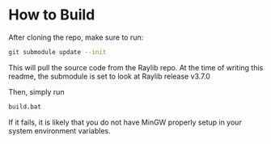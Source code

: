 # How to Build
After cloning the repo, make sure to run:

```bash
git submodule update --init
```

This will pull the source code from the Raylib repo. At the time of writing 
this readme, the submodule is set to look at Raylib release v3.7.0

Then, simply run
```bash
build.bat
```

If it fails, it is likely that you do not have MinGW properly setup 
in your system environment variables.